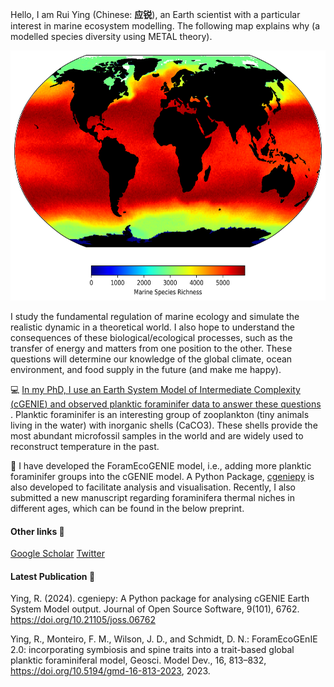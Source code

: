 <!--
**ruiying-ocean/ruiying-ocean** is a ✨ _special_ ✨ repository because its `README.md` (this file) appears on your GitHub profile.
-->

Hello, I am Rui Ying (Chinese: **应锐**), an Earth scientist with a particular interest in marine ecosystem modelling. The following map explains why (a modelled species diversity using METAL theory). 

<p align="center">
    <img src="richness.png" alt="Species Richness" width="600" height="400">
</p>

I study the fundamental regulation of marine ecology and simulate the realistic dynamic in a theoretical world. I also hope to understand the consequences of these biological/ecological processes, such as the transfer of energy and matters from one position to the other. These questions will determine our knowledge of the global climate, ocean environment, and food supply in the future (and make me happy).

:computer:  <ins> In my PhD, I use an Earth System Model of Intermediate Complexity ([cGENIE](https://github.com/derpycode/cgenie.muffin)) and observed planktic foraminifer data to answer these questions  </ins>. Planktic foraminifer is an interesting group of zooplankton (tiny animals living in the water) with inorganic shells (CaCO3). These shells provide the most abundant microfossil samples in the world and are widely used to reconstruct temperature in the past.

:star2: I have developed the ForamEcoGENIE model, i.e., adding more planktic foraminifer groups into the cGENIE model. A Python Package, [cgeniepy](https://github.com/ruiying-ocean/cgeniepy) is also developed to facilitate analysis and visualisation. Recently, I also submitted a new manuscript regarding foraminifera thermal niches in different ages, which can be found in the below preprint. 

#### Other links :link:
[Google Scholar](https://scholar.google.com/citations?user=1QNR-nEAAAAJ&hl=en)
[Twitter](https://twitter.com/YingRui17)

#### Latest Publication 📖
Ying, R. (2024). cgeniepy: A Python package for analysing cGENIE Earth System Model output. Journal of Open Source Software, 9(101), 6762. https://doi.org/10.21105/joss.06762

Ying, R., Monteiro, F. M., Wilson, J. D., and Schmidt, D. N.: ForamEcoGEnIE 2.0: incorporating symbiosis and spine traits into a trait-based global planktic foraminiferal model, Geosci. Model Dev., 16, 813–832, https://doi.org/10.5194/gmd-16-813-2023, 2023. 
